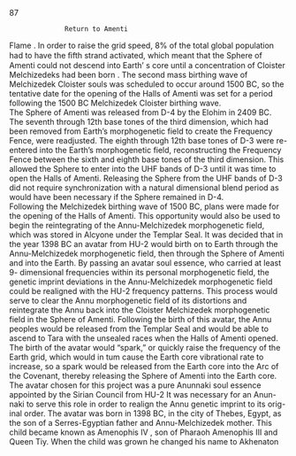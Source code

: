 87 


                  Return to Amenti
Flame . In order to raise the grid speed, 8% of the total global population had to have
the ﬁfth strand activated, which meant that the Sphere of Amenti could not descend
into Earth’ s core until a concentration of Cloister Melchizedeks had been born . The
second mass birthing wave of Melchizedek Cloister souls was scheduled to
occur around 1500 BC, so the tentative date for the opening of the Halls of
Amenti was set for a period following the 1500 BC Melchizedek Cloister
birthing wave.  
      The Sphere of Amenti was released from D-4 by the Elohim in 2409 BC.
The seventh through 12th base tones of the third dimension, which had been
removed from Earth’s morphogenetic field to create the Frequency Fence,
were readjusted. The eighth through 12th base tones of D-3 were re-entered
into the Earth’s morphogenetic field, reconstructing the Frequency Fence
between the sixth and eighth base tones of the third dimension. This allowed
the Sphere to enter into the UHF bands of D-3 until it was time to open the
Halls of Amenti. Releasing the Sphere from the UHF bands of D-3 did not
require synchronization with a natural dimensional blend period as would
have been necessary if the Sphere remained in D-4.  
     Following the Melchizedek birthing wave of 1500 BC, plans were made
for the opening of the Halls of Amenti. This opportunity would also be used
to begin the reintegrating of the Annu-Melchizedek morphogenetic field,
which was stored in Alcyone under the Templar Seal. It was decided that in
the year 1398 BC an avatar from HU-2 would birth on to Earth through the
Annu-Melchizedek morphogenetic field, then through the Sphere of Amenti
and into the Earth. By passing an avatar soul essence, who carried at least 9-
dimensional frequencies within its personal morphogenetic field, the genetic
imprint deviations in the Annu-Melchizedek morphogenetic field could be
realigned with the HU-2 frequency patterns. This process would serve to
clear the Annu morphogenetic field of its distortions and reintegrate the
Annu back into the Cloister Melchizedek morphogenetic field in the Sphere
of Amenti. Following the birth of this avatar, the Annu peoples would be
released from the Templar Seal and would be able to ascend to Tara with the
unsealed races when the Halls of Amenti opened. The birth of the avatar
would “spark,” or quickly raise the frequency of the Earth grid, which would
in tum cause the Earth core vibrational rate to increase, so a spark would be
released from the Earth core into the Arc of the Covenant, thereby releasing
the Sphere of Amenti into the Earth core.  
    The avatar chosen for this project was a pure Anunnaki soul essence
appointed by the Sirian Council from HU-2 It was necessary for an Anun-
naki to serve this role in order to realign the Annu genetic imprint to its orig-
inal order. The avatar was born in 1398 BC, in the city of Thebes, Egypt, as
the son of a Serres-Egyptian father and Annu-Melchizedek mother. This
child became known as Amenophis IV , son of Pharaoh Amenophis III and
Queen Tiy. When the child was grown he changed his name to Akhenaton